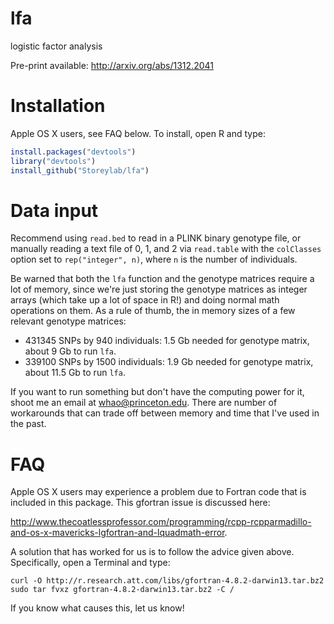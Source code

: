 lfa
===

logistic factor analysis

Pre-print available: http://arxiv.org/abs/1312.2041

Installation
===

Apple OS X users, see FAQ below.  To install, open R and type:

```R
install.packages("devtools")
library("devtools")
install_github("Storeylab/lfa")
```

Data input
===

Recommend using `read.bed` to read in a PLINK binary genotype file, or manually reading a text file of 0, 1, and 2 via `read.table` with the `colClasses` option set to `rep("integer", n)`, where `n` is the number of individuals.

Be warned that both the `lfa` function and the genotype matrices require a lot of memory, since we're just storing the genotype matrices as integer arrays (which take up a lot of space in R!) and doing normal math operations on them. As a rule of thumb, the in memory sizes of a few relevant genotype matrices:

- 431345 SNPs by 940 individuals: 1.5 Gb needed for genotype matrix, about 9 Gb to run `lfa`.
- 339100 SNPs by 1500 individuals: 1.9 Gb needed for genotype matrix, about 11.5 Gb to run `lfa`.

If you want to run something but don't have the computing power for it, shoot me an email at whao@princeton.edu. There are number of workarounds that can trade off between memory and time that I've used in the past.


FAQ
===

Apple OS X users may experience a problem due to Fortran code that is included in this package.  This gfortran issue is discussed here: 

http://www.thecoatlessprofessor.com/programming/rcpp-rcpparmadillo-and-os-x-mavericks-lgfortran-and-lquadmath-error. 

A solution that has worked for us is to follow the advice given above. Specifically, open a Terminal and type:

```
curl -O http://r.research.att.com/libs/gfortran-4.8.2-darwin13.tar.bz2
sudo tar fvxz gfortran-4.8.2-darwin13.tar.bz2 -C /
```

If you know what causes this, let us know!

